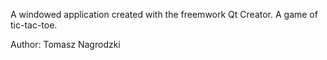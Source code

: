 A windowed application created with the freemwork Qt Creator. A game of tic-tac-toe.

Author: Tomasz Nagrodzki
